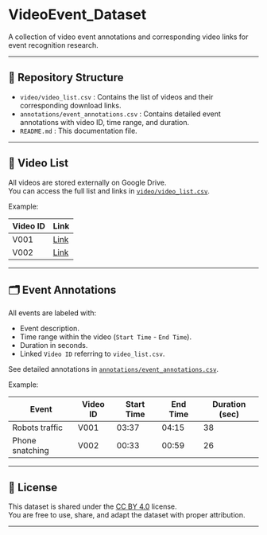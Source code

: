 # VideoEvent_Dataset

A collection of video event annotations and corresponding video links for event recognition research.

---

## 📂 Repository Structure

- `video/video_list.csv` : Contains the list of videos and their corresponding download links.
- `annotations/event_annotations.csv` : Contains detailed event annotations with video ID, time range, and duration.
- `README.md` : This documentation file.

---

## 🎥 Video List

All videos are stored externally on Google Drive.  
You can access the full list and links in [`video/video_list.csv`](video/video_list.csv).

Example:

| Video ID | Link                                                             |
|----------|------------------------------------------------------------------|
| V001     | [Link](https://drive.google.com/file/d/1ttJ0jipjbrgNj7kbf_fsQqPDUzYt-AR/view?usp=sharing) |
| V002     | [Link](https://drive.google.com/file/d/1A3TTkXSnK7xDtSwbMgbLmT1n1Qb9vrx5/view?usp=sharing) |

---

## 🗂 Event Annotations

All events are labeled with:
- Event description.
- Time range within the video (`Start Time` - `End Time`).
- Duration in seconds.
- Linked `Video ID` referring to `video_list.csv`.

See detailed annotations in [`annotations/event_annotations.csv`](annotations/event_annotations.csv).

Example:

| Event                    | Video ID | Start Time | End Time | Duration (sec) |
|--------------------------|----------|------------|----------|----------------|
| Robots traffic            | V001     | 03:37      | 04:15    | 38             |
| Phone snatching           | V002     | 00:33      | 00:59    | 26             |

---

## 🔖 License

This dataset is shared under the [CC BY 4.0](https://creativecommons.org/licenses/by/4.0/) license.  
You are free to use, share, and adapt the dataset with proper attribution.

---

